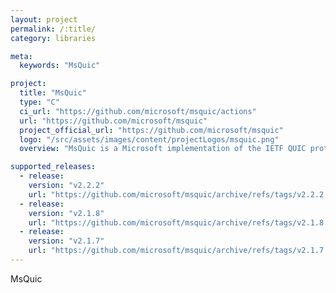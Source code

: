 ```yaml
---
layout: project
permalink: /:title/
category: libraries

meta:
  keywords: "MsQuic"

project:
  title: "MsQuic"
  type: "C"
  ci_url: "https://github.com/microsoft/msquic/actions"
  url: "https://github.com/microsoft/msquic"
  project_official_url: "https://github.com/microsoft/msquic"
  logo: "/src/assets/images/content/projectLogos/msquic.png"
  overview: "MsQuic is a Microsoft implementation of the IETF QUIC protocol. It is cross-platform, written in C and designed to be a general purpose QUIC library. MsQuic also has C++ API wrapper classes and exposes interop layers for both Rust and C#."

supported_releases:
  - release:
    version: "v2.2.2"
    url: "https://github.com/microsoft/msquic/archive/refs/tags/v2.2.2.tar.gz"
  - release:
    version: "v2.1.8"
    url: "https://github.com/microsoft/msquic/archive/refs/tags/v2.1.8.tar.gz"
  - release:
    version: "v2.1.7"
    url: "https://github.com/microsoft/msquic/archive/refs/tags/v2.1.7.tar.gz"
---
```


<p>MsQuic</p>
